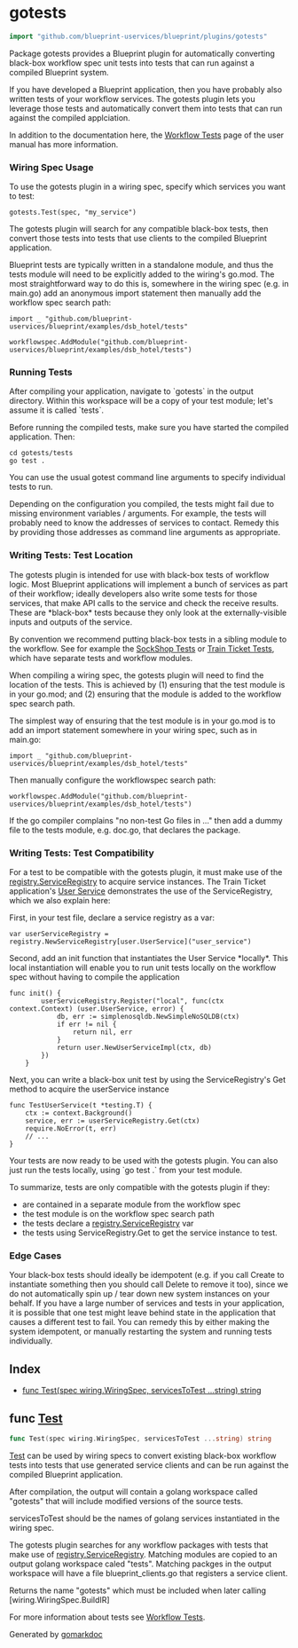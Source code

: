 <!-- Code generated by gomarkdoc. DO NOT EDIT -->

# gotests

```go
import "github.com/blueprint-uservices/blueprint/plugins/gotests"
```

Package gotests provides a Blueprint plugin for automatically converting black\-box workflow spec unit tests into tests that can run against a compiled Blueprint system.

If you have developed a Blueprint application, then you have probably also written tests of your workflow services. The gotests plugin lets you leverage those tests and automatically convert them into tests that can run against the compiled applciation.

In addition to the documentation here, the [Workflow Tests](<https://github.com/blueprint-uservices/blueprint/tree/main/docs/manual/workflow_tests.md>) page of the user manual has more information.

### Wiring Spec Usage

To use the gotests plugin in a wiring spec, specify which services you want to test:

```
gotests.Test(spec, "my_service")
```

The gotests plugin will search for any compatible black\-box tests, then convert those tests into tests that use clients to the compiled Blueprint application.

Blueprint tests are typically written in a standalone module, and thus the tests module will need to be explicitly added to the wiring's go.mod. The most straightforward way to do this is, somewhere in the wiring spec \(e.g. in main.go\) add an anonymous import statement then manually add the workflow spec search path:

```
import _ "github.com/blueprint-uservices/blueprint/examples/dsb_hotel/tests"

workflowspec.AddModule("github.com/blueprint-uservices/blueprint/examples/dsb_hotel/tests")
```

### Running Tests

After compiling your application, navigate to \`gotests\` in the output directory. Within this workspace will be a copy of your test module; let's assume it is called \`tests\`.

Before running the compiled tests, make sure you have started the compiled application. Then:

```
cd gotests/tests
go test .
```

You can use the usual gotest command line arguments to specify individual tests to run.

Depending on the configuration you compiled, the tests might fail due to missing environment variables / arguments. For example, the tests will probably need to know the addresses of services to contact. Remedy this by providing those addresses as command line arguments as appropriate.

### Writing Tests: Test Location

The gotests plugin is intended for use with black\-box tests of workflow logic. Most Blueprint applications will implement a bunch of services as part of their workflow; ideally developers also write some tests for those services, that make API calls to the service and check the receive results. These are \*black\-box\* tests because they only look at the externally\-visible inputs and outputs of the service.

By convention we recommend putting black\-box tests in a sibling module to the workflow. See for example the [SockShop Tests](<https://github.com/blueprint-uservices/blueprint/tree/main/examples/sockshop/tests>) or [Train Ticket Tests](<https://github.com/blueprint-uservices/blueprint/tree/main/examples/train_ticket/tests>), which have separate tests and workflow modules.

When compiling a wiring spec, the gotests plugin will need to find the location of the tests. This is achieved by \(1\) ensuring that the test module is in your go.mod; and \(2\) ensuring that the module is added to the workflow spec search path.

The simplest way of ensuring that the test module is in your go.mod is to add an import statement somewhere in your wiring spec, such as in main.go:

```
import _ "github.com/blueprint-uservices/blueprint/examples/dsb_hotel/tests"
```

Then manually configure the workflowspec search path:

```
workflowspec.AddModule("github.com/blueprint-uservices/blueprint/examples/dsb_hotel/tests")
```

If the go compiler complains "no non\-test Go files in ..." then add a dummy file to the tests module, e.g. doc.go, that declares the package.

### Writing Tests: Test Compatibility

For a test to be compatible with the gotests plugin, it must make use of the [registry.ServiceRegistry](<https://github.com/blueprint-uservices/blueprint/tree/main/runtime/core/registry>) to acquire service instances. The Train Ticket application's [User Service](<https://github.com/Blueprint-uServices/blueprint/blob/main/examples/sockshop/tests/userservice_test.go>) demonstrates the use of the ServiceRegistry, which we also explain here:

First, in your test file, declare a service registry as a var:

```
var userServiceRegistry = registry.NewServiceRegistry[user.UserService]("user_service")
```

Second, add an init function that instantiates the User Service \*locally\*. This local instantiation will enable you to run unit tests locally on the workflow spec without having to compile the application

```
func init() {
    	userServiceRegistry.Register("local", func(ctx context.Context) (user.UserService, error) {
    		db, err := simplenosqldb.NewSimpleNoSQLDB(ctx)
    		if err != nil {
    			return nil, err
	    	}
	    	return user.NewUserServiceImpl(ctx, db)
	    })
    }
```

Next, you can write a black\-box unit test by using the ServiceRegistry's Get method to acquire the userService instance

```
func TestUserService(t *testing.T) {
	ctx := context.Background()
	service, err := userServiceRegistry.Get(ctx)
	require.NoError(t, err)
 	// ...
}
```

Your tests are now ready to be used with the gotests plugin. You can also just run the tests locally, using \`go test .\` from your test module.

To summarize, tests are only compatible with the gotests plugin if they:

- are contained in a separate module from the workflow spec
- the test module is on the workflow spec search path
- the tests declare a [registry.ServiceRegistry](<https://github.com/blueprint-uservices/blueprint/tree/main/runtime/core/registry>) var
- the tests using ServiceRegistry.Get to get the service instance to test.

### Edge Cases

Your black\-box tests should ideally be idempotent \(e.g. if you call Create to instantiate something then you should call Delete to remove it too\), since we do not automatically spin up / tear down new system instances on your behalf. If you have a large number of services and tests in your application, it is possible that one test might leave behind state in the application that causes a different test to fail. You can remedy this by either making the system idempotent, or manually restarting the system and running tests individually.

## Index

- [func Test\(spec wiring.WiringSpec, servicesToTest ...string\) string](<#Test>)


<a name="Test"></a>
## func [Test](<https://github.com/blueprint-uservices/blueprint/blob/main/plugins/gotests/wiring.go#L156>)

```go
func Test(spec wiring.WiringSpec, servicesToTest ...string) string
```

[Test](<#Test>) can be used by wiring specs to convert existing black\-box workflow tests into tests that use generated service clients and can be run against the compiled Blueprint application.

After compilation, the output will contain a golang workspace called "gotests" that will include modified versions of the source tests.

servicesToTest should be the names of golang services instantiated in the wiring spec.

The gotests plugin searches for any workflow packages with tests that make use of [registry.ServiceRegistry](<https://github.com/blueprint-uservices/blueprint/tree/main/runtime/core/registry>). Matching modules are copied to an output golang workspace caled "tests". Matching packges in the output workspace will have a file blueprint\_clients.go that registers a service client.

Returns the name "gotests" which must be included when later calling \[wiring.WiringSpec.BuildIR\]

For more information about tests see [Workflow Tests](<https://github.com/blueprint-uservices/blueprint/tree/main/docs/manual/workflow_tests.md>).

Generated by [gomarkdoc](<https://github.com/princjef/gomarkdoc>)
